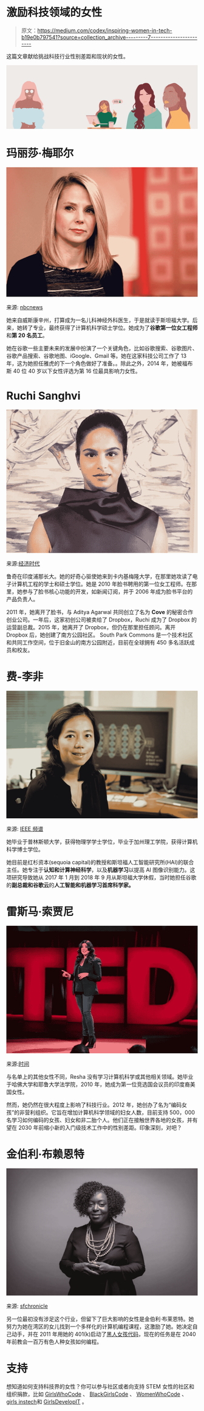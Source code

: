 # 激励科技领域的女性

> 原文：<https://medium.com/codex/inspiring-women-in-tech-b19e0b797541?source=collection_archive---------7----------------------->

这篇文章献给挑战科技行业性别差距和现状的女性。

![](img/df523c4e90506c9900d8e1900248e07b.png)

# 玛丽莎·梅耶尔

![](img/68909d0dfc61e2236ae957b7d24925c6.png)

来源: [nbcnews](http://nbcnews.com/tech/tech-news/marissa-mayer-stepping-down-verizon-completes-yahoo-deal-n771556)

她来自威斯康辛州，打算成为一名儿科神经外科医生，于是就读于斯坦福大学。后来，她转了专业，最终获得了计算机科学硕士学位。她成为了**谷歌第一位女工程师**和**第 20 名员工**。

她在谷歌一些主要未来的发展中扮演了一个关键角色，比如谷歌搜索、谷歌图片、谷歌产品搜索、谷歌地图、iGoogle、Gmail 等。她在这家科技公司工作了 13 年，这为她担任雅虎的下一个角色做好了准备。。除此之外，2014 年，她被福布斯 40 位 40 岁以下女性评选为第 16 位最具影响力女性。

# **Ruchi Sanghvi**

![](img/b8c92e6d281f952b5b8fb2dc0d33ac8b.png)

来源:[经济时代](https://economictimes.indiatimes.com/magazines/panache/when-joining-a-startup-dont-ask-what-position-what-role-paytms-ruchi-sanghvi/articleshow/48353782.cms)

鲁奇在印度浦那长大。她的好奇心驱使她来到卡内基梅隆大学，在那里她攻读了电子计算机工程的学士和硕士学位。她是 2010 年脸书聘用的第一位女工程师。在那里，她参与了脸书核心功能的开发，如新闻订阅，并于 2006 年成为脸书平台的产品负责人。

2011 年，她离开了脸书，与 Aditya Agarwal 共同创立了名为 **Cove** 的秘密合作创业公司。一年后，这家初创公司被卖给了 Dropbox，Ruchi 成为了 Dropbox 的运营副总裁。2015 年，她离开了 Dropbox，但仍在那里担任顾问。离开 Dropbox 后，她创建了南方公园社区。 South Park Commons 是一个技术社区和共同工作空间，位于旧金山的南方公园附近，目前在全球拥有 450 多名活跃成员和校友。

# 费-李非

![](img/ff294bdff902e9988c0242fdea9800c0.png)

来源: [IEEE 频谱](https://spectrum.ieee.org/computer-vision-leader-feifei-li-on-why-ai-needs-diversity)

她毕业于普林斯顿大学，获得物理学学士学位，毕业于加州理工学院，获得计算机科学博士学位。

她目前是红杉资本(sequoia capital)的教授和斯坦福人工智能研究所(HAI)的联合主任。她专注于**认知和计算神经科学**，以及**机器学习**以提高 AI 图像识别能力。这项研究导致她从 2017 年 1 月到 2018 年 9 月从斯坦福大学休假，当时她担任谷歌的**副总裁和谷歌云**的**人工智能和机器学习首席科学家。**

# 雷斯马·索贾尼

![](img/259a170134ea23e255c4095f23faf5e9.png)

来源:[时间](https://time.com/collection/american-voices-2017/5088970/american-voices-reshma-saujani/)

与名单上的其他女性不同，Resha 没有学习计算机科学或其他相关领域。她毕业于哈佛大学和耶鲁大学法学院，2010 年，她成为第一位竞选国会议员的印度裔美国女性。

然而，她仍然在很大程度上影响了科技行业。2012 年，她创办了名为“编码女孩”的非营利组织。它旨在增加计算机科学领域的妇女人数，目前支持 500，000 名学习如何编码的女孩、妇女和非二胎个人。他们正在接触世界各地的女孩，并有望在 2030 年前缩小新的入门级技术工作中的性别差距。印象深刻，对吧？

# 金伯利·布赖恩特

![](img/965f3551ddf8c84775dfe4c1b8888222.png)

来源: [sfchronicle](https://medium.com/r?url=https%3A%2F%2Fwww.sfchronicle.com%2Fvisionsf%2Farticle%2FKimberly-Bryant-Black-Girls-Code-founder-opens-10995066.php)

另一位最初没有涉足这个行业，但留下了巨大影响的女性是金伯利·布莱恩特。她努力为她在湾区的女儿找到一个多样化的计算机编程课程，这激励了她。她决定自己动手，并在 2011 年用她的 401(k)启动了[黑人女孩代码](https://www.blackgirlscode.com/)，现在的任务是在 2040 年前教会一百万有色人种女孩如何编程。

# 支持

想知道如何支持科技界的女性？你可以参与社区或者向支持 STEM 女性的社区和组织捐款，比如 [GirlsWhoCode](https://give.girlswhocode.com/give/77372/#!/donation/checkout) 、 [BlackGirlsCode](https://wearebgc.org/donate/) 、 [WomenWhoCode](https://www.womenwhocode.com/donate) 、[girls instech](https://girlsintech.org/donate)和 [GirlsDevelopIT](https://girldevelopit.networkforgood.com/projects/124267-scholarship-campaign) 。